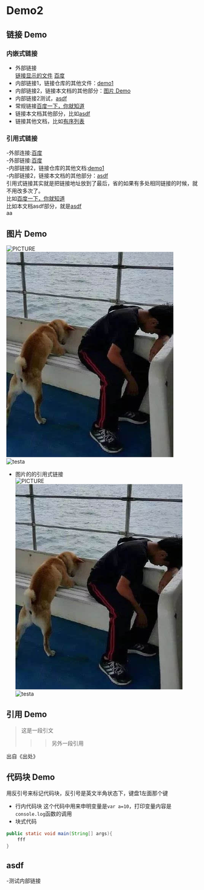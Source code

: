 # Demo2

## 链接 Demo

### 内嵌式链接	
- 外部链接	
[链接显示的文件](URL地址)
[百度](http://www.baidu.com)
- 内部链接1，链接仓库的其他文件：[demo1](demo1.md)
- 内部链接2，链接本文档的其他部分：[图片 Demo](Demo2.md#图片-Demo)
- 内部链接2测试，[asdf]()
- 常规链接[百度一下，你就知道](http://www.baidu.com)
- 链接本文档其他部分，比如[asdf](Demo2.md#asdf)
- 链接其他文档，比如[有序列表](demo1.md#有序列表)

### 引用式链接	
-外部连接:[百度]	  
-外部链接:[百度][baidu]  	
-内部链接2，链接仓库的其他文档:[demo1]  	
-内部链接2，链接本文档的其他部分：[asdf][aaaa]  
引用式链接其实就是把链接地址放到了最后，省的如果有多处相同链接的时候，就不用改多次了。  
比如[百度一下，你就知道][百度kk]  
比如本文档asdf部分，就是[asdf][asdf]  
aa
## 图片 Demo  
![PICTURE](https://p1.ssl.qhimg.com/t0151320b1d0fc50be8.png "随便图片")  
![gita](1.jpg "local image")  
![testa](https://p1.ssl.qhimg.com/t0151320b1d0fc50be8.png "local image")  
- 图片的的引用式链接  
![PICTURE][随便看看]  
![gita][localImg]  
![testa](https://p1.ssl.qhimg.com/t0151320b1d0fc50be8.png "local image")  

## 引用 Demo

>这是一段引文
>>>另外一段引用  

出自《出处》

## 代码块 Demo  
用反引号来标记代码块，反引号是英文半角状态下，键盘1左面那个键  

- 行内代码块
这个代码中用来申明变量是`var a=10`，打印变量内容是`console.log`函数的调用
- 块式代码  
```java 
public static void main(String[] args){
	fff 
}
```



## asdf
-测试内部链接

<!--以下是本文档中用到的链接-->
[百度]:http://www.baidu.com
[baidu]:http://www.baidu.com
[demo1]:demo1.md	
[aaaa]:Demo2.md#asdf	
[百度kk]:http://www.baidu.com		
[asdf]:Demo2.md#asdf
[随便看看]:https://p1.ssl.qhimg.com/t0151320b1d0fc50be8.png  
[localImg]:1.jpg
